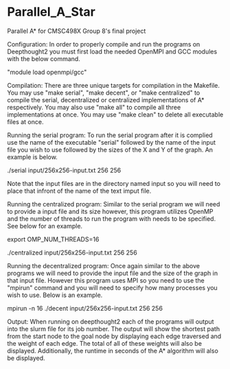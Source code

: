 # Parallel_A_Star
Parallel A* for CMSC498X Group 8's final project

Configuration:
In order to properly compile and run the programs on Deepthought2 you must first load the needed OpenMPI and GCC modules with the below command.

  "module load openmpi/gcc"
  
Compilation:
There are three unique targets for compilation in the Makefile. You may use "make serial", "make decent", or "make centralized" to compile the serial, decentralized or centralized implementations of A* respectively. You may also use "make all" to compile all three implementations at once. You may use "make clean" to delete all executable files at once.

Running the serial program:
To run the serial program after it is complied use the name of the executable "serial" followed by the name of the input file you wish to use followed by the sizes of the X and Y of the graph. An example is below.

  ./serial input/256x256-input.txt 256 256
  
Note that the input files are in the directory named input so you will need to place that infront of the name of the text imput file.

Running the centralized program:
Similar to the serial program we will need to provide a input file and its size however, this program utilizes OpenMP and the number of threads to run the program with needs to be specified. See below for an example.

  export OMP_NUM_THREADS=16
  
  ./centralized input/256x256-input.txt 256 256
  
Running the decentralized program:
Once again similar to the above programs we will need to provide the input file and the size of the graph in that input file. However this program uses MPI so you need to use the "mpirun" command and you will need to specify how many processes you wish to use. Below is an example.

  mpirun -n 16 ./decent input/256x256-input.txt 256 256
  
Output:
When running on deepthought2 each of the programs will output into the slurm file for its job number. The output will show the shortest path from the start node to the goal node by displaying each edge traversed and the weight of each edge. The total of all of these weights will also be displayed. Additionally, the runtime in seconds of the A* algorithm will also be displayed.
  
